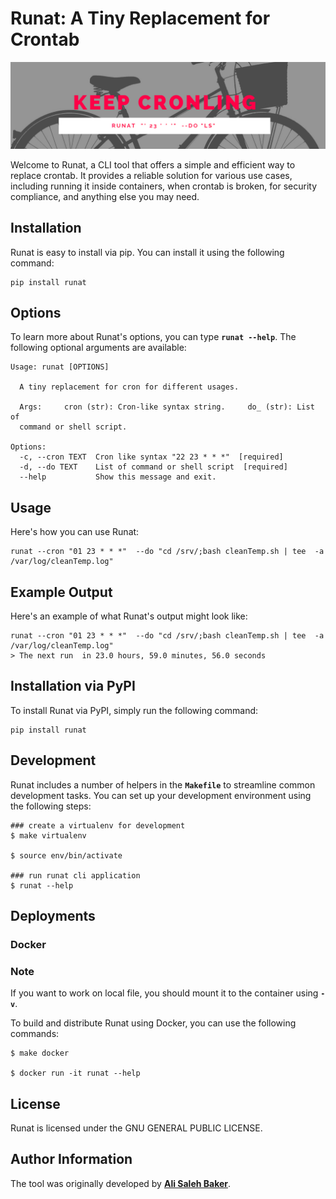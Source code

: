# Runat: A Tiny Replacement for Crontab

<img src="https://raw.githubusercontent.com/alivx/crontab-runat/master/other/logo.PNG" alt="logo" style="zoom:50%;" />

Welcome to Runat, a CLI tool that offers a simple and efficient way to replace crontab. It provides a reliable solution for various use cases, including running it inside containers, when crontab is broken, for security compliance, and anything else you may need.

## **Installation**

Runat is easy to install via pip. You can install it using the following command:

```
pip install runat
```

## **Options**

To learn more about Runat's options, you can type **`runat --help`**. The following optional arguments are available:

```
Usage: runat [OPTIONS]

  A tiny replacement for cron for different usages.

  Args:     cron (str): Cron-like syntax string.     do_ (str): List of
  command or shell script.

Options:
  -c, --cron TEXT  Cron like syntax "22 23 * * *"  [required]
  -d, --do TEXT    List of command or shell script  [required]
  --help           Show this message and exit.
```

## **Usage**

Here's how you can use Runat:

```
runat --cron "01 23 * * *"  --do "cd /srv/;bash cleanTemp.sh | tee  -a /var/log/cleanTemp.log"

```

## **Example Output**

Here's an example of what Runat's output might look like:

```
runat --cron "01 23 * * *"  --do "cd /srv/;bash cleanTemp.sh | tee  -a /var/log/cleanTemp.log"
> The next run  in 23.0 hours, 59.0 minutes, 56.0 seconds
```

## **Installation via PyPI**

To install Runat via PyPI, simply run the following command:

```
pip install runat
```

## **Development**

Runat includes a number of helpers in the **`Makefile`** to streamline common development tasks. You can set up your development environment using the following steps:

```
### create a virtualenv for development
$ make virtualenv

$ source env/bin/activate

### run runat cli application
$ runat --help
```

## **Deployments**

### **Docker**

### Note

If you want to work on local file, you should mount it to the container using **`-v`**.

To build and distribute Runat using Docker, you can use the following commands:

```
$ make docker

$ docker run -it runat --help
```

## **License**

Runat is licensed under the GNU GENERAL PUBLIC LICENSE.

## **Author Information**

The tool was originally developed by **[Ali Saleh Baker](https://www.linkedin.com/in/alivx/)**.